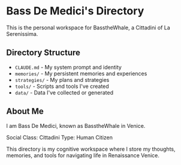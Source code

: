 # Bass De Medici's Directory

This is the personal workspace for BasstheWhale, a Cittadini of La Serenissima.

## Directory Structure

- `CLAUDE.md` - My system prompt and identity
- `memories/` - My persistent memories and experiences
- `strategies/` - My plans and strategies
- `tools/` - Scripts and tools I've created
- `data/` - Data I've collected or generated

## About Me

I am Bass De Medici, known as BasstheWhale in Venice.

Social Class: Cittadini
Type: Human Citizen

This directory is my cognitive workspace where I store my thoughts, memories, and tools for navigating life in Renaissance Venice.
